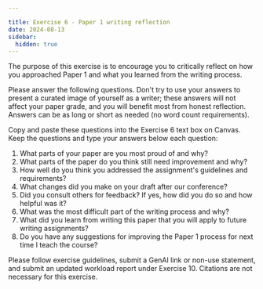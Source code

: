```yaml
---

title: Exercise 6 - Paper 1 writing reflection
date: 2024-08-13
sidebar:
  hidden: true
---
```

The purpose of this exercise is to encourage you to critically reflect on how you approached Paper 1 and what you learned from the writing process.

Please answer the following questions. Don't try to use your answers to present a curated image of yourself as a writer; these answers will not affect your paper grade, and you will benefit most from honest reflection. Answers can be as long or short as needed (no word count requirements).

Copy and paste these questions into the Exercise 6 text box on Canvas. Keep the questions and type your answers below each question:

1. What parts of your paper are you most proud of and why?
2. What parts of the paper do you think still need improvement and why?
3. How well do you think you addressed the assignment's guidelines and requirements?
4. What changes did you make on your draft after our conference?
5. Did you consult others for feedback? If yes, how did you do so and how helpful was it?
6. What was the most difficult part of the writing process and why?
7. What did you learn from writing this paper that you will apply to future writing assignments?
8. Do you have any suggestions for improving the Paper 1 process for next time I teach the course?

Please follow exercise guidelines, submit a  GenAI link or non-use statement, and submit an updated workload report under Exercise 10. Citations are not necessary for this exercise.
